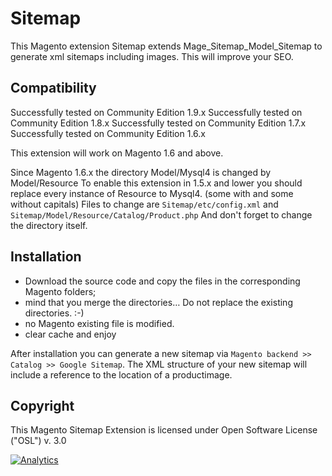 # Sitemap
This Magento extension Sitemap extends Mage_Sitemap_Model_Sitemap to generate xml sitemaps including images. This will improve your SEO.

## Compatibility
Successfully tested on Community Edition 1.9.x
Successfully tested on Community Edition 1.8.x
Successfully tested on Community Edition 1.7.x
Successfully tested on Community Edition 1.6.x

This extension will work on Magento 1.6 and above.

Since Magento 1.6.x the directory Model/Mysql4 is changed by Model/Resource
To enable this extension in 1.5.x and lower you should replace every instance of Resource to Mysql4. (some with and some without capitals) Files to change are `Sitemap/etc/config.xml` and `Sitemap/Model/Resource/Catalog/Product.php` And don't forget to change the directory itself.

## Installation
* Download the source code and copy the files in the corresponding Magento folders; 
* mind that you merge the directories… Do not replace the existing directories. :-)
* no Magento existing file is modified.
* clear cache and enjoy 

After installation you can generate a new sitemap via `Magento backend >> Catalog >> Google Sitemap`. The XML structure of your new sitemap will include a reference to the location of a productimage. 

## Copyright
This Magento Sitemap Extension is licensed under Open Software License ("OSL") v. 3.0

[![Analytics](https://ga-beacon.appspot.com/UA-2000642-17/Sitemap/readme)](https://github.com/igrigorik/ga-beacon)
